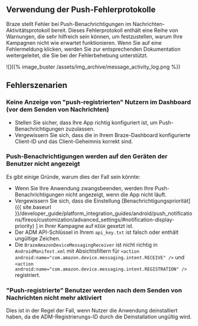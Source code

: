 ## Verwendung der Push-Fehlerprotokolle

Braze stellt Fehler bei Push-Benachrichtigungen im Nachrichten-Aktivitätsprotokoll bereit. Dieses Fehlerprotokoll enthält eine Reihe von Warnungen, die sehr hilfreich sein können, um festzustellen, warum Ihre Kampagnen nicht wie erwartet funktionieren. Wenn Sie auf eine Fehlermeldung klicken, werden Sie zur entsprechenden Dokumentation weitergeleitet, die Sie bei der Fehlerbehebung unterstützt.

![]({% image_buster /assets/img_archive/message_activity_log.png %})

## Fehlerszenarien

### Keine Anzeige von "push-registrierten" Nutzern im Dashboard (vor dem Senden von Nachrichten)

- Stellen Sie sicher, dass Ihre App richtig konfiguriert ist, um Push-Benachrichtigungen zuzulassen.
- Vergewissern Sie sich, dass die in Ihrem Braze-Dashboard konfigurierte Client-ID und das Client-Geheimnis korrekt sind.

### Push-Benachrichtigungen werden auf den Geräten der Benutzer nicht angezeigt

Es gibt einige Gründe, warum dies der Fall sein könnte:

- Wenn Sie Ihre Anwendung zwangsbeenden, werden Ihre Push-Benachrichtigungen nicht angezeigt, wenn die App nicht läuft.
- Vergewissern Sie sich, dass die Einstellung [Benachrichtigungspriorität]({{ site.baseurl }}/developer_guide/platform_integration_guides/android/push_notifications/fireos/customization/advanced_settings/#notification-display-priority) ] in Ihrer Kampagne auf `HIGH` gesetzt ist.
- Der ADM API-Schlüssel in Ihrem `api_key.txt` ist falsch oder enthält ungültige Zeichen.
- Die `BrazeAmazonDeviceMessagingReceiver` ist nicht richtig in `AndroidManifest.xml` mit Absichtsfiltern für `<action android:name="com.amazon.device.messaging.intent.RECEIVE" />` und `<action android:name="com.amazon.device.messaging.intent.REGISTRATION" />` registriert.

### "Push-registrierte" Benutzer werden nach dem Senden von Nachrichten nicht mehr aktiviert

Dies ist in der Regel der Fall, wenn Nutzer die Anwendung deinstalliert haben, da die ADM-Registrierungs-ID durch die Deinstallation ungültig wird.
